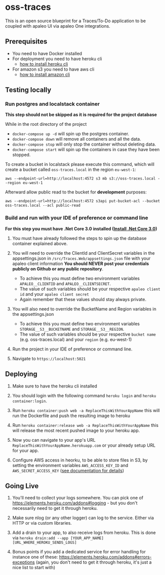 # oss-traces
This is an open source blueprint for a Traces/To-Do application to be coupled with apaleo UI via apaleo One integrations.

## Prerequisites

- You need to have Docker installed
- For deployment you need to have heroku cli
    - [how to install heroku cli](https://devcenter.heroku.com/articles/heroku-cli)
- For amazon s3 you need to have aws cli
    - [how to install amazon cli](https://docs.aws.amazon.com/cli/latest/userguide/install-cliv2.html)

## Testing locally

### Run postgres and localstack container

**This step should not be skipped as it is required for the project database**

While in the root directory of the project

- `docker-compose up -d` will spin up the postgres container.
- `docker-compose down` will remove all containers and all the data.
- `docker-compose stop` will only stop the container without deleting data.
- `docker-compose start` will spin up the containers in case they have been stopped.

To create a bucket in localstack please execute this command, which will create a bucket called `oss-traces.local` in the region `eu-west-1`:

`aws --endpoint-url=http://localhost:4572 s3 mb s3://oss-traces.local --region eu-west-1`

Afterward allow public read to the bucket for **development** purposes:

`aws --endpoint-url=http://localhost:4572 s3api put-bucket-acl --bucket oss-traces.local --acl public-read`

### Build and run with your IDE of preference or command line

**For this step you must have .Net Core 3.0 installed ([Install .Net Core 3.0](https://dotnet.microsoft.com/download/dotnet-core/3.0))**

1. You must have already followed the steps to spin up the database container explained above.

1. You will need to override the ClientId and ClientSecret variables in the appsettings.json in `/src/Traces.Web/appsettings.json` file with your apaleo client information **You should NEVER post your credentials publicly on Github or any public repository**.
    - To achieve this you must define two environment variables `APALEO__CLIENTID` and `APALEO__CLIENTSECRET`.
    - The value of such variables should be your respective `apaleo client id` and your `apaleo client secret`
    - Again remember that these values should stay always private.

1. You will also need to override the BucketName and Region variables in the appsettings.json 
    - To achieve this you must define two environment variables `STORAGE__S3__BUCKETNAME` and `STORAGE__S3__REGION`.
    - The value of such variables should be your respective `bucket name` (e.g. oss-traces.local) and your `region` (e.g. eu-west-1)

1. Run the project in your IDE of preference or command line.

1. Navigate to `https://localhost:5021`

## Deploying

1. Make sure to have the heroku cli installed

1. You should login with the following command `heroku login` and `heroku container:login`.

1. Run `heroku container:push web -a ReplaceThisWithYourAppName` this will run the Dockerfile and push the resulting image to heroku

1. Run `heroku container:release web -a ReplaceThisWithYourAppName` this will release the most recent pushed image to your heroku app.

1. Now you can navigate to your app's URL `ReplaceThisWithYourAppName.herokuapp.com` or your already setup URL for your app.

1. Configure AWS access in heorku, to be able to store files in S3, by setting the environment variables `AWS_ACCESS_KEY_ID` and `AWS_SECRET_ACCESS_KEY` ([see documentation for details](https://docs.aws.amazon.com/sdk-for-php/v3/developer-guide/guide_credentials_environment.html))

## Going Live

1. You'll need to collect your logs somewhere. You can pick one of https://elements.heroku.com/addons#logging - but you don't necessarily need to get it through heroku. 

1. Make sure nlog (or any other logger) can log to the service. Either via HTTP or via custom libraries.

1. Add a drain to your app, to also receive logs from heroku. This is done via `heroku drain:add --app [YOUR_APP_NAME] [URL_WHERE_HEROKU_SENDS_LOGS]`

1. Bonus points if you add a dedicated service for error handling for instance one of these: https://elements.heroku.com/addons#errors-exceptions (again, you don't need to get it through heroku, it's just a nice list to start with)
